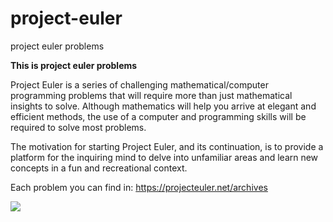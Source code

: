 # project-euler
project euler problems
<p><b>This is project euler problems</b></p>
<p>Project Euler is a series of challenging mathematical/computer programming problems that will require more than just mathematical insights to solve. Although mathematics will help you arrive at elegant and efficient methods, the use of a computer and programming skills will be required to solve most problems.
  
The motivation for starting Project Euler, and its continuation, is to provide a platform for the inquiring mind to delve into unfamiliar areas and learn new concepts in a fun and recreational context.</b></p>


Each problem you can find in:
https://projecteuler.net/archives

<img src="https://raw.githubusercontent.com/verloka/Project-Euler/master/march/logo.jpg"> 
